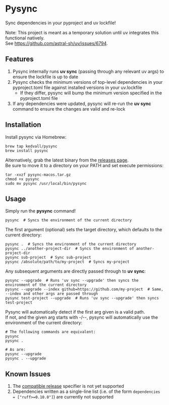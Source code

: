 # Pysync
Sync dependencies in your pyproject and uv lockfile!   

Note: This project is meant as a temporary solution until uv integrates this functional natively.   
See https://github.com/astral-sh/uv/issues/6794.

## Features
1. Pysync internally runs **uv sync** (passing through any relevant uv args) to ensure the lockfile is up to date
2. Pysync checks the minimum versions of top-level dependencies in your pyproject.toml file against installed versions
in your uv.lockfile
   - If they differ, pysync will bump the minimum version specified in the pyproject.toml file 
3. If any dependencies were updated, pysync will re-run the **uv sync** command to ensure the changes are valid and re-lock

## Installation
Install pysync via Homebrew:
```shell
brew tap kedvall/pysync
brew install pysync
```
Alternatively, grab the latest binary from the [releases page](https://github.com/kedvall/pysync/releases).   
Be sure to move it to a directory on your PATH and set execute permissions:
```shell
tar -xvzf pysync-macos.tar.gz
chmod +x pysync
sudo mv pysync /usr/local/bin/pysync
```

## Usage
Simply run the **pysync** command!   
```shell
pysync  # Syncs the environment of the current directory
```

The first argument (optional) sets the target directory, which defaults to the current directory:
```shell
pysync .  # Syncs the environment of the current directory
pysync ../another-project-dir  # Syncs the environment of another-project-dir
pysync sub-project  # Sync sub-project
pysync /absolute/path/to/my-project  # Syncs my-project
```
Any subsequent arguments are directly passed through to **uv sync**:
```shell
pysync --upgrade  # Runs 'uv sync --upgrade' then syncs the environment of the current directory
pysync --upgrade --index github=https://github.com/my-project  # Same, --index and other args are passed through
pysync test-project --upgrade  # Runs 'uv sync --upgrade' then syncs test-project
```
Pysync will automatically detect if the first arg given is a valid path.   
If not, and the given arg starts with -/--, pysync will automatically use the environment of the current directory:
```shell
# The following commands are equivalent: 
pysync
pysync .

# As are:
pysync --upgrade
pysync . --upgrade
```

## Known Issues
1. The [compatible release](https://packaging.python.org/en/latest/specifications/version-specifiers/#compatible-release) specifier is not yet supported
2. Dependencies written as a single-line list (i.e. of the form `dependencies = ["ruff>=0.10.0"]`) are currently not supported
